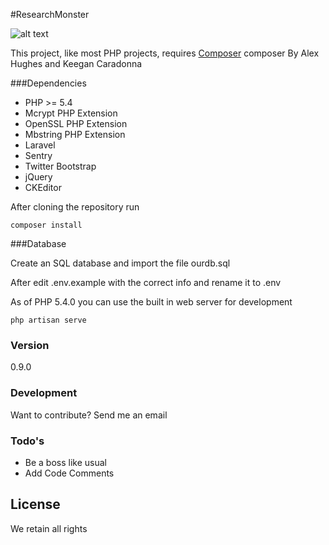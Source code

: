 #ResearchMonster

![alt text](https://magnum.travis-ci.com/g0ddish/RM.svg?token=71LB4aGjdWr4qqUq2zPS&branch=master "Travis CI")

This project, like most PHP projects, requires [Composer](https://getcomposer.org)
composer 
By Alex Hughes and Keegan Caradonna

###Dependencies

- PHP >= 5.4
- Mcrypt PHP Extension
- OpenSSL PHP Extension
- Mbstring PHP Extension
- Laravel
- Sentry
- Twitter Bootstrap
- jQuery
- CKEditor

After cloning the repository run

```
composer install
```

###Database

Create an SQL database and import the file ourdb.sql

After edit .env.example with the correct info and rename it to .env

As of PHP 5.4.0 you can use the built in web server for development

```
php artisan serve
```

### Version
0.9.0


### Development

Want to contribute? Send me an email


### Todo's

 - Be a boss like usual
 - Add Code Comments

License
----

We retain all rights

